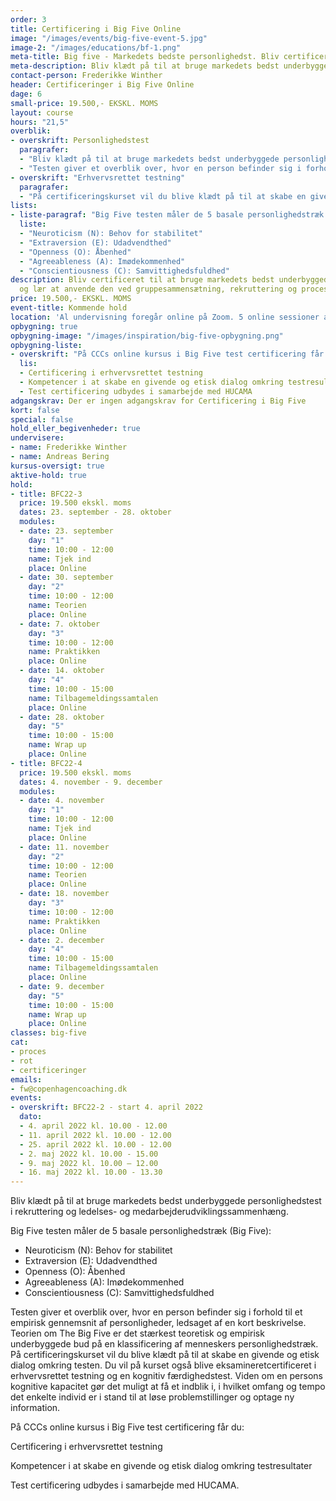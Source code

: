 ```yaml
---
order: 3
title: Certificering i Big Five Online
image: "/images/events/big-five-event-5.jpg"
image-2: "/images/educations/bf-1.png"
meta-title: Big five - Markedets bedste personlighedst. Bliv certificeret hos CCC.
meta-description: Bliv klædt på til at bruge markedets bedst underbyggede personlighedstest i rekruttering og ledelses- og medarbejderudviklingssammenhæng. Læs mere om Big Five her.
contact-person: Frederikke Winther
header: Certificeringer i Big Five Online
dage: 6
small-price: 19.500,- EKSKL. MOMS
layout: course
hours: "21,5"
overblik:
- overskrift: Personlighedstest
  paragrafer:
  - "Bliv klædt på til at bruge markedets bedst underbyggede personlighedstest i rekruttering og ledelses- og medarbejderudviklingssammenhæng."
  - "Testen giver et overblik over, hvor en person befinder sig i forhold til et empirisk gennemsnit af personligheder, ledsaget af en kort beskrivelse. Teorien om The Big Five er det stærkest teoretisk og empirisk underbyggede bud på en klassificering af menneskers personlighedstræk."
- overskrift: "Erhvervsrettet testning"
  paragrafer:
  - "På certificeringskurset vil du blive klædt på til at skabe en givende og etisk dialog omkring testen. Du vil på kurset også blive eksamineretcertificeret i erhvervsrettet testning og en kognitiv færdighedstest. Viden om en persons kognitive kapacitet gør det muligt at få et indblik i, i hvilket omfang og tempo det enkelte individ er i stand til at løse problemstillinger og optage ny information."
lists:
- liste-paragraf: "Big Five testen måler de 5 basale personlighedstræk (Big Five):"
  liste:
  - "Neuroticism (N): Behov for stabilitet"
  - "Extraversion (E): Udadvendthed"
  - "Openness (O): Åbenhed"
  - "Agreeableness (A): Imødekommenhed"
  - "Conscientiousness (C): Samvittighedsfuldhed"
description: Bliv certificeret til at bruge markedets bedst underbyggede personlighedstest
  og lær at anvende den ved gruppesammensætning, rekruttering og processer.
price: 19.500,- EKSKL. MOMS
event-title: Kommende hold
location: 'Al undervisning foregår online på Zoom. 5 online sessioner á 2-5 timers varighed.<br><br>Er du ikke bekendt med Zoom? <br><b><a href="https://zoom.us/signin">Du kan oprette en bruger og downloade appen her</a></b>.<br>Der vil altid være et link til undervisningens session på studieportalen.'
opbygning: true
opbygning-image: "/images/inspiration/big-five-opbygning.png"
opbygning-liste:
- overskrift: "På CCCs online kursus i Big Five test certificering får du:"
  lis:
  - Certificering i erhvervsrettet testning
  - Kompetencer i at skabe en givende og etisk dialog omkring testresultater
  - Test certificering udbydes i samarbejde med HUCAMA
adgangskrav: Der er ingen adgangskrav for Certificering i Big Five
kort: false
special: false
hold_eller_begivenheder: true
undervisere:
- name: Frederikke Winther
- name: Andreas Bering
kursus-oversigt: true
aktive-hold: true
hold:
- title: BFC22-3
  price: 19.500 ekskl. moms
  dates: 23. september - 28. oktober
  modules:
  - date: 23. september
    day: "1"
    time: 10:00 - 12:00
    name: Tjek ind
    place: Online
  - date: 30. september
    day: "2"
    time: 10:00 - 12:00
    name: Teorien
    place: Online
  - date: 7. oktober
    day: "3"
    time: 10:00 - 12:00
    name: Praktikken
    place: Online
  - date: 14. oktober
    day: "4"
    time: 10:00 - 15:00
    name: Tilbagemeldingssamtalen
    place: Online
  - date: 28. oktober
    day: "5"
    time: 10:00 - 15:00
    name: Wrap up
    place: Online
- title: BFC22-4
  price: 19.500 ekskl. moms
  dates: 4. november - 9. december
  modules:
  - date: 4. november
    day: "1"
    time: 10:00 - 12:00
    name: Tjek ind
    place: Online
  - date: 11. november
    day: "2"
    time: 10:00 - 12:00
    name: Teorien
    place: Online
  - date: 18. november
    day: "3"
    time: 10:00 - 12:00
    name: Praktikken
    place: Online
  - date: 2. december
    day: "4"
    time: 10:00 - 15:00
    name: Tilbagemeldingssamtalen
    place: Online
  - date: 9. december
    day: "5"
    time: 10:00 - 15:00
    name: Wrap up
    place: Online
classes: big-five
cat:
- proces
- rot
- certificeringer
emails:
- fw@copenhagencoaching.dk
events:
- overskrift: BFC22-2 - start 4. april 2022
  dato:
  - 4. april 2022 kl. 10.00 - 12.00
  - 11. april 2022 kl. 10.00 - 12.00
  - 25. april 2022 kl. 10.00 - 12.00
  - 2. maj 2022 kl. 10.00 - 15.00
  - 9. maj 2022 kl. 10.00 – 12.00
  - 16. maj 2022 kl. 10.00 - 13.30
---
```


Bliv klædt på til at bruge markedets bedst underbyggede personlighedstest i rekruttering og ledelses- og medarbejderudviklingssammenhæng.

Big Five testen måler de 5 basale personlighedstræk (Big Five):

* Neuroticism (N): Behov for stabilitet
* Extraversion (E): Udadvendthed
* Openness (O): Åbenhed
* Agreeableness (A): Imødekommenhed
* Conscientiousness (C): Samvittighedsfuldhed

Testen giver et overblik over, hvor en person befinder sig i forhold til et empirisk gennemsnit af personligheder, ledsaget af en kort beskrivelse. Teorien om The Big Five er det stærkest teoretisk og empirisk underbyggede bud på en klassificering af menneskers personlighedstræk. På certificeringskurset vil du blive klædt på til at skabe en givende og etisk dialog omkring testen. Du vil på kurset også blive eksamineretcertificeret i erhvervsrettet testning og en kognitiv færdighedstest. Viden om en persons kognitive kapacitet gør det muligt at få et indblik i, i hvilket omfang og tempo det enkelte individ er i stand til at løse problemstillinger og optage ny information.


På CCCs online kursus i Big Five test certificering får du:

Certificering i erhvervsrettet testning

Kompetencer i at skabe en givende og etisk dialog omkring testresultater

Test certificering udbydes i samarbejde med HUCAMA.